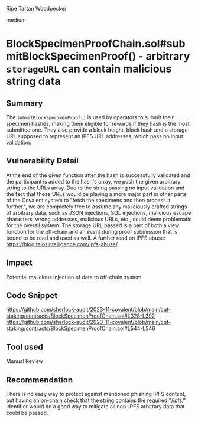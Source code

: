 Ripe Tartan Woodpecker

medium

# BlockSpecimenProofChain.sol#submitBlockSpecimenProof() - arbitrary ``storageURL`` can contain malicious string data

## Summary
The ``submitBlockSpecimenProof()`` is used by operators to submit their specimen hashes, making them eligible for rewards if they hash is the most submitted one. They also provide a block height, block hash and a storage URL supposed to represent an IPFS URL addresses, which pass no input validation.

## Vulnerability Detail
At the end of the given function after the hash is successfully validated and the participant is added to the hash's array, we push the given arbitrary string to the URLs array. Due to the string passing no input validation and the fact that these URLs would be playing a more major part in other parts of the Covalent system to "fetch the specimens and then process it further.", we are completely free to assume any maliciously crafted strings of arbitrary data, such as JSON injections, SQL injections, malicious escape characters, wrong addresses, malicious URLs, etc., could deem problematic for the overall system.
The storage URL passed is a part of both a view function for the off-chain and an event during proof submission that is bound to be read and used as well.
A further read on IPFS abuse: https://blog.talosintelligence.com/ipfs-abuse/

## Impact
Potential malicious injection of data to off-chain system

## Code Snippet
https://github.com/sherlock-audit/2023-11-covalent/blob/main/cqt-staking/contracts/BlockSpecimenProofChain.sol#L328-L392
https://github.com/sherlock-audit/2023-11-covalent/blob/main/cqt-staking/contracts/BlockSpecimenProofChain.sol#L544-L546

## Tool used

Manual Review

## Recommendation
There is no easy way to protect against mentioned phishing IPFS content, but having an on-chain check that the string contains the required "/ipfs/" identifier would be a good way to mitigate all non-IPFS arbitrary data that could be passed.
